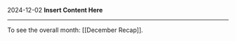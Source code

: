 2024-12-02
__Insert Content Here__
_______________________
To see the overall month: [[December Recap]].